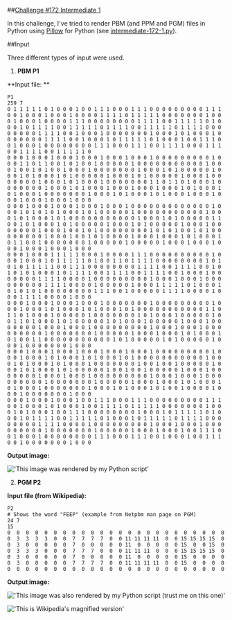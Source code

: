 ##[Challenge #172 Intermediate 1](http://www.reddit.com/r/dailyprogrammer/comments/2ba3nf/7232014_challenge172_intermediate_image_rendering/)

In this challenge, I've tried to render PBM (and PPM and PGM) files in Python using [Pillow](https://github.com/python-pillow/Pillow) for Python (see [intermediate-172-1.py](intermediate-172-1.py)).

##Input

Three different types of input were used.

1. **PBM P1**

**Input file: **

    P1
    259 7
    0 1 1 1 1 1 0 1 0 0 0 1 0 0 1 1 1 0 0 0 1 1 1 0 0 0 0 0 0 0 0 0 1 1 1 0 0 1 0 0 0 1 0 0 0 1 0 0 0 0 1 1 1 1 0 1 1 1 1 1 0 0 0 0 0 0 0 1 0 0 0 1 0 0 0 1 0 0 0 0 1 1 1 0 0 0 0 0 0 0 0 1 1 1 1 0 0 1 1 1 1 1 0 1 0 0 0 1 0 1 1 1 1 0 0 1 1 1 1 1 0 1 1 1 1 0 0 1 1 1 1 1 0 1 1 1 1 0 0 0 0 0 0 0 0 1 1 1 1 0 0 1 0 0 0 1 0 0 0 0 0 0 0 1 0 0 0 1 0 1 0 0 0 1 0 0 0 0 0 0 0 1 1 1 1 0 0 1 0 0 0 1 0 1 1 1 1 1 0 1 0 0 0 1 0 0 1 1 1 0 0 1 0 0 0 1 0 0 0 0 0 0 0 0 1 1 1 0 0 0 1 1 1 0 0 1 1 1 1 0 0 0 1 1 1 0 0 1 1 1 1 0 0 1 1 1 1 1 0 
    0 0 0 1 0 0 0 1 0 0 0 1 0 0 0 1 0 0 0 1 0 0 0 1 0 0 0 0 0 0 0 0 0 1 0 0 0 1 1 0 1 1 0 0 1 0 1 0 0 1 0 0 0 0 0 1 0 0 0 0 0 0 0 0 0 0 0 1 0 0 0 1 0 0 1 0 1 0 0 1 0 0 0 1 0 0 0 0 0 0 0 1 0 0 0 1 0 1 0 0 0 0 0 1 0 0 0 1 0 1 0 0 0 1 0 1 0 0 0 0 0 1 0 0 0 1 0 1 0 0 0 0 0 1 0 0 0 1 0 0 0 0 0 0 0 1 0 0 0 1 0 1 0 0 0 1 0 0 0 0 0 0 0 1 1 0 1 1 0 1 0 0 0 1 0 0 0 0 0 0 0 1 0 0 0 1 0 1 0 0 0 1 0 0 0 1 0 0 0 1 0 0 0 1 0 1 0 0 0 1 0 1 0 0 0 1 0 0 0 0 0 0 0 1 0 0 0 1 0 1 0 0 0 1 0 1 0 0 0 1 0 0 0 1 0 0 0 1 0 0 0 1 0 0 0 1 0 0 0 
    0 0 0 1 0 0 0 1 0 0 0 1 0 0 0 1 0 0 0 1 0 0 0 0 0 0 0 0 0 0 0 0 0 1 0 0 0 1 0 1 0 1 0 1 0 0 0 1 0 1 0 0 0 0 0 1 0 0 0 0 0 0 0 0 0 0 0 1 0 0 0 1 0 1 0 0 0 1 0 1 0 0 0 0 0 0 0 0 0 0 0 1 0 0 0 1 0 1 0 0 0 0 0 1 1 0 0 1 0 1 0 0 0 1 0 1 0 0 0 0 0 1 0 0 0 1 0 1 0 0 0 0 0 1 0 0 0 1 0 0 0 0 0 0 0 1 0 0 0 1 0 0 1 0 1 0 0 0 0 0 0 0 0 1 0 1 0 1 0 0 1 0 1 0 0 0 0 0 0 0 0 1 0 0 0 1 0 0 1 0 1 0 0 0 0 1 0 0 0 1 0 0 0 1 0 1 0 0 0 1 0 1 1 0 0 1 0 0 0 0 0 0 0 1 0 0 0 0 0 1 0 0 0 0 0 1 0 0 0 1 0 0 0 1 0 0 0 1 0 0 0 1 0 0 0 1 0 0 0 
    0 0 0 1 0 0 0 1 1 1 1 1 0 0 0 1 0 0 0 0 1 1 1 0 0 0 0 0 0 0 0 0 0 1 0 0 0 1 0 0 0 1 0 1 1 1 1 1 0 1 0 0 1 1 0 1 1 1 1 0 0 0 0 0 0 0 0 1 0 1 0 1 0 1 1 1 1 1 0 0 1 1 1 0 0 0 0 0 0 0 0 1 1 1 1 0 0 1 1 1 1 0 0 1 0 1 0 1 0 1 0 0 0 1 0 1 1 1 1 0 0 1 1 1 1 0 0 1 1 1 1 0 0 1 0 0 0 1 0 0 0 0 0 0 0 1 1 1 1 0 0 0 0 1 0 0 0 0 0 0 0 0 0 1 0 0 0 1 0 0 0 1 0 0 0 0 0 0 0 0 0 1 1 1 1 0 0 0 0 1 0 0 0 0 0 1 0 0 0 1 1 1 1 1 0 1 0 0 0 1 0 1 0 1 0 1 0 0 0 0 0 0 0 0 1 1 1 0 0 1 0 0 0 0 0 1 1 1 1 0 0 0 0 1 0 0 0 1 1 1 1 0 0 0 0 1 0 0 0 
    0 0 0 1 0 0 0 1 0 0 0 1 0 0 0 1 0 0 0 0 0 0 0 1 0 0 0 0 0 0 0 0 0 1 0 0 0 1 0 0 0 1 0 1 0 0 0 1 0 1 0 0 0 1 0 1 0 0 0 0 0 0 0 0 0 0 0 1 1 0 1 1 0 1 0 0 0 1 0 0 0 0 0 1 0 0 0 0 0 0 0 1 0 1 0 0 0 1 0 0 0 0 0 1 0 0 1 1 0 1 0 0 0 1 0 1 0 0 0 0 0 1 0 1 0 0 0 1 0 0 0 0 0 1 0 0 0 1 0 0 0 0 0 0 0 1 0 0 0 1 0 0 0 1 0 0 0 0 0 0 0 0 0 1 0 0 0 1 0 0 0 1 0 0 0 0 0 0 0 0 0 1 0 0 0 0 0 0 0 1 0 0 0 0 0 1 0 0 0 1 0 0 0 1 0 1 0 0 0 1 0 1 0 0 1 1 0 0 0 0 0 0 0 0 0 0 0 1 0 1 0 0 0 0 0 1 0 1 0 0 0 0 0 1 0 0 0 1 0 0 0 0 0 0 0 1 0 0 0 
    0 0 0 1 0 0 0 1 0 0 0 1 0 0 0 1 0 0 0 1 0 0 0 1 0 0 0 0 0 0 0 0 0 1 0 0 0 1 0 0 0 1 0 1 0 0 0 1 0 1 0 0 0 1 0 1 0 0 0 0 0 0 0 0 0 0 0 1 0 0 0 1 0 1 0 0 0 1 0 1 0 0 0 1 0 0 0 0 0 0 0 1 0 0 1 0 0 1 0 0 0 0 0 1 0 0 0 1 0 1 0 0 0 1 0 1 0 0 0 0 0 1 0 0 1 0 0 1 0 0 0 0 0 1 0 0 0 1 0 0 0 0 0 0 0 1 0 0 0 1 0 0 0 1 0 0 0 0 0 0 0 0 0 1 0 0 0 1 0 0 0 1 0 0 0 0 0 0 0 0 0 1 0 0 0 0 0 0 0 1 0 0 0 0 0 1 0 0 0 1 0 0 0 1 0 1 0 0 0 1 0 1 0 0 0 1 0 0 0 0 0 0 0 1 0 0 0 1 0 1 0 0 0 1 0 1 0 0 1 0 0 0 0 1 0 0 0 1 0 0 0 0 0 0 0 1 0 0 0 
    0 0 0 1 0 0 0 1 0 0 0 1 0 0 1 1 1 0 0 0 1 1 1 0 0 0 0 0 0 0 0 0 1 1 1 0 0 1 0 0 0 1 0 1 0 0 0 1 0 0 1 1 1 1 0 1 1 1 1 1 0 0 0 0 0 0 0 1 0 0 0 1 0 1 0 0 0 1 0 0 1 1 1 0 0 0 0 0 0 0 0 1 0 0 0 1 0 1 1 1 1 1 0 1 0 0 0 1 0 1 1 1 1 0 0 1 1 1 1 1 0 1 0 0 0 1 0 1 1 1 1 1 0 1 1 1 1 0 0 0 0 0 0 0 0 1 1 1 1 0 0 0 0 1 0 0 0 0 0 0 0 0 0 1 0 0 0 1 0 0 0 1 0 0 0 0 0 0 0 0 0 1 0 0 0 0 0 0 0 1 0 0 0 0 0 1 0 0 0 1 0 0 0 1 0 0 1 1 1 0 0 1 0 0 0 1 0 0 0 0 0 0 0 0 1 1 1 0 0 0 1 1 1 0 0 1 0 0 0 1 0 0 1 1 1 0 0 1 0 0 0 0 0 0 0 1 0 0 0 
    
**Output image:**

!['This image was rendered by my Python script'](http://i.imgur.com/t4MZAGj.png)


2. **PGM P2**

**Input file (from Wikipedia):**

    P2
    # Shows the word "FEEP" (example from Netpbm man page on PGM)
    24 7
    15
    0  0  0  0  0  0  0  0  0  0  0  0  0  0  0  0  0  0  0  0  0  0  0  0
    0  3  3  3  3  0  0  7  7  7  7  0  0 11 11 11 11  0  0 15 15 15 15  0
    0  3  0  0  0  0  0  7  0  0  0  0  0 11  0  0  0  0  0 15  0  0 15  0
    0  3  3  3  0  0  0  7  7  7  0  0  0 11 11 11  0  0  0 15 15 15 15  0
    0  3  0  0  0  0  0  7  0  0  0  0  0 11  0  0  0  0  0 15  0  0  0  0
    0  3  0  0  0  0  0  7  7  7  7  0  0 11 11 11 11  0  0 15  0  0  0  0
    0  0  0  0  0  0  0  0  0  0  0  0  0  0  0  0  0  0  0  0  0  0  0  0

**Output image:**

!['This image was also rendered by my Python script (trust me on this one)'](http://i.imgur.com/DZvRFPU.png)

!['This is Wikipedia's magnified version'](http://upload.wikimedia.org/wikipedia/commons/8/81/Feep_netbpm_p2_pgm_example.png)
